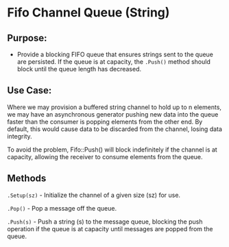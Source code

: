 Fifo Channel Queue (String)
===========================

## Purpose:
* Provide a blocking FIFO queue that ensures strings sent to the
  queue are persisted.  If the queue is at capacity, the `.Push()` 
  method should block until the queue length has decreased.

## Use Case:
Where we may provision a buffered string channel to hold up to 
n elements, we may have an asynchronous generator pushing new data
into the queue faster than the consumer is popping elements from the
other end.  By default, this would cause data to be discarded from
the channel, losing data integrity.

To avoid the problem, Fifo::Push() will block indefinitely if the 
channel is at capacity, allowing the receiver to consume elements
from the queue.

## Methods
`.Setup(sz)` - Initialize the channel of a given size (sz) for use.

`.Pop()`     - Pop a message off the queue.

`.Push(s)`   - Push a string (s) to the message queue, blocking the
               push operation if the queue is at capacity until
               messages are popped from the queue.